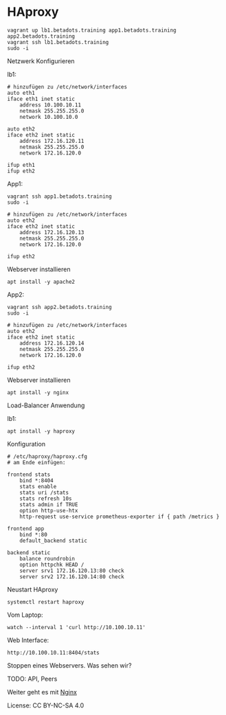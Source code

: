 # HAproxy

```shell
vagrant up lb1.betadots.training app1.betadots.training app2.betadots.training
vagrant ssh lb1.betadots.training
sudo -i
```

Netzwerk Konfigurieren

lb1:

```shell
# hinzufügen zu /etc/network/interfaces
auto eth1
iface eth1 inet static
    address 10.100.10.11
    netmask 255.255.255.0
    network 10.100.10.0

auto eth2
iface eth2 inet static
    address 172.16.120.11
    netmask 255.255.255.0
    network 172.16.120.0
```

```shell
ifup eth1
ifup eth2
```

App1:

```shell
vagrant ssh app1.betadots.training
sudo -i
```

```shell
# hinzufügen zu /etc/network/interfaces
auto eth2
iface eth2 inet static
    address 172.16.120.13
    netmask 255.255.255.0
    network 172.16.120.0
```

```shell
ifup eth2
```

Webserver installieren

```shell
apt install -y apache2
```

App2:

```shell
vagrant ssh app2.betadots.training
sudo -i
```

```shell
# hinzufügen zu /etc/network/interfaces
auto eth2
iface eth2 inet static
    address 172.16.120.14
    netmask 255.255.255.0
    network 172.16.120.0
```

```shell
ifup eth2
```

Webserver installieren

```shell
apt install -y nginx
```

Load-Balancer Anwendung

lb1:

```shell
apt install -y haproxy
```

Konfiguration

```text
# /etc/haproxy/haproxy.cfg
# am Ende einfügen:

frontend stats
    bind *:8404
    stats enable
    stats uri /stats
    stats refresh 10s
    stats admin if TRUE
    option http-use-htx
    http-request use-service prometheus-exporter if { path /metrics }

frontend app
    bind *:80
    default_backend static

backend static
    balance roundrobin
    option httpchk HEAD /
    server srv1 172.16.120.13:80 check
    server srv2 172.16.120.14:80 check
```

Neustart HAproxy

```shell
systemctl restart haproxy
```

Vom Laptop:

```shell
watch --interval 1 'curl http://10.100.10.11'
```

Web Interface:

`http://10.100.10.11:8404/stats`

Stoppen eines Webservers. Was sehen wir?

TODO: API, Peers

Weiter geht es mit [Nginx](../05_Nginx)

License: CC BY-NC-SA 4.0

